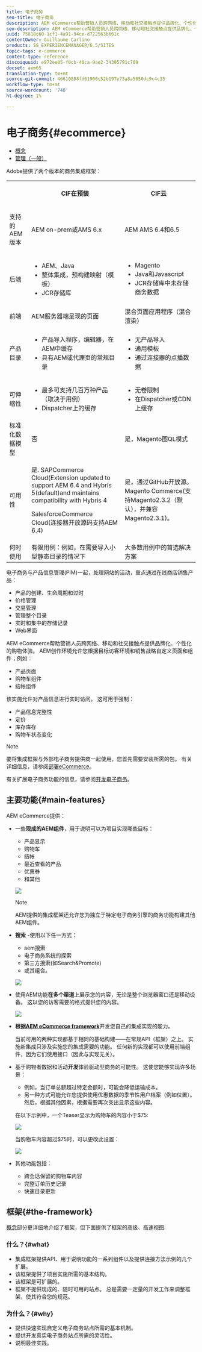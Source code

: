 ```yaml
---
title: 电子商务
seo-title: 电子商务
description: AEM eCommerce帮助营销人员跨网络、移动和社交接触点提供品牌化、个性化的购物体验。
seo-description: AEM eCommerce帮助营销人员跨网络、移动和社交接触点提供品牌化、个性化的购物体验。
uuid: 75818c60-1cf1-4a91-94ce-d722563b661c
contentOwner: Guillaume Carlino
products: SG_EXPERIENCEMANAGER/6.5/SITES
topic-tags: e-commerce
content-type: reference
discoiquuid: e972ee05-f0cb-40ca-9ae2-34395791c709
docset: aem65
translation-type: tm+mt
source-git-commit: 46610888fd61900c52b197e73a8a5850dc9c4c35
workflow-type: tm+mt
source-wordcount: '748'
ht-degree: 1%

---
```



# 电子商务{#ecommerce}

* [概念 ](/help/sites-administering/concepts.md)
* [管理（一般）](/help/sites-administering/generic.md)

Adobe提供了两个版本的商务集成框架：

<table>
 <tbody>
  <tr>
   <th><p> </p> </th>
   <th><p>CIF在预装</p> </th>
   <th><p>CIF云</p> </th>
  </tr>
  <tr>
   <td><p>支持的 AEM 版本</p> </td>
   <td><p>AEM on-prem或AMS 6.x</p> </td>
   <td>AEM AMS 6.4和6.5</td>
  </tr>
  <tr>
   <td><p>后端</p> </td>
   <td>
    <ul>
     <li>AEM、Java</li>
     <li>整体集成，预构建映射（模板）</li>
     <li>JCR存储库</li>
    </ul> </td>
   <td>
    <ul>
     <li>Magento</li>
     <li>Java和Javascript</li>
     <li>JCR存储库中未存储商务数据</li>
    </ul> </td>
  </tr>
  <tr>
   <td><p>前端</p> </td>
   <td><p>AEM服务器端呈现的页面</p> </td>
   <td>混合页面应用程序（混合渲染）</td>
  </tr>
  <tr>
   <td><p>产品目录</p> </td>
   <td>
    <ul>
     <li>产品导入程序，编辑器，在AEM中缓存</li>
     <li>具有AEM或代理页的常规目录</li>
    </ul> </td>
   <td>
    <ul>
     <li>无产品导入</li>
     <li>通用模板</li>
     <li>通过连接器的点播数据</li>
    </ul> </td>
  </tr>
  <tr>
   <td><p>可伸缩性</p> </td>
   <td>
    <ul>
     <li>最多可支持几百万种产品（取决于用例）</li>
     <li>Dispatcher上的缓存</li>
    </ul> </td>
   <td>
    <ul>
     <li>无卷限制</li>
     <li>在Dispatcher或CDN上缓存</li>
    </ul> </td>
  </tr>
  <tr>
   <td>标准化数据模型</td>
   <td>否</td>
   <td>是，Magento图QL模式</td>
  </tr>
  <tr>
   <td>可用性</td>
   <td><p>是. SAPCommerce Cloud(Extension updated to support AEM 6.4 and Hybris 5(default)and maintains compatibility with Hybris 4</p> <p>SalesforceCommerce Cloud(连接器开放源码支持AEM 6.4)</p> </td>
   <td>是，通过GitHub开放源。 Magento Commerce(支持Magento2.3.2（默认），并兼容Magento2.3.1)。</td>
  </tr>
  <tr>
   <td>何时使用</td>
   <td>有限用例：例如，在需要导入小型静态目录的情况下</td>
   <td>大多数用例中的首选解决方案</td>
  </tr>
 </tbody>
</table>

电子商务与产品信息管理(PIM)一起，处理网站的活动，重点通过在线商店销售产品：

* 产品的创建、生命周期和过时
* 价格管理
* 交易管理
* 管理整个目录
* 实时和集中的存储记录
* Web界面

AEM eCommerce帮助营销人员跨网络、移动和社交接触点提供品牌化、个性化的购物体验。 AEM创作环境允许您根据目标访客环境和销售战略自定义页面和组件；例如：

* 产品页面
* 购物车组件
* 结帐组件

该实施允许对产品信息进行实时访问。 这可用于强制：

* 产品信息完整性
* 定价
* 库存库存
* 购物车状态变化

>[!NOTE]
>
>要将集成框架与外部电子商务提供商一起使用，您首先需要安装所需的包。 有关详细信息，请参阅[部署eCommerce](/help/sites-deploying/ecommerce.md)。
>
>有关扩展电子商务功能的信息，请参阅[开发电子商务](/help/sites-developing/ecommerce.md)。

## 主要功能{#main-features}

AEM eCommerce提供：

* 一些&#x200B;**现成的AEM组件**，用于说明可以为项目实现哪些目标：

   * 产品显示
   * 购物车
   * 结帐
   * 最近查看的产品
   * 优惠券
   * 和其他

   ![](assets/chlimage_1-130.png)

   >[!NOTE]
   >
   >AEM提供的集成框架还允许您为独立于特定电子商务引擎的商务功能构建其他AEM组件。

* **搜索** -使用以下任一方式：

   * aem搜索
   * 电子商务系统的探索
   * 第三方搜索(如Search&amp;Promote)
   * 或其组合。

   ![](assets/chlimage_1-131.png)

* 使用AEM功能&#x200B;**在多个渠道**&#x200B;上展示您的内容，无论是整个浏览器窗口还是移动设备。 这以您的访客需要的格式提供您的内容。

   ![](assets/chlimage_1-132.png)

* **根据[AEM eCommerce framework](#the-framework)**&#x200B;开发您自己的集成实现的能力。

   当前可用的两种实现都基于相同的基础构建——在常规API（框架）之上。 实施新集成只涉及实施您的集成需要的功能。 任何新的实现都可以使用前端组件，因为它们使用接口（因此与实现无关）。

* 基于购物者数据和活动&#x200B;**开发**&#x200B;体验驱动型商务的可能性。 这使您能够实现许多场景：

   * 例如，当订单总额超过特定金额时，可能会降低运输成本。
   * 另一种方式可能允许您提供使用优惠数据的季节性用户档案（例如位置）。 然后，根据其他因素，根据需要再次突出显示这些内容。

   在以下示例中，一个Teaser显示为购物车的内容小于$75:

   ![](assets/chlimage_1-133.png)

   当购物车内容超过$75时，可以更改此设置：

   ![](assets/chlimage_1-134.png)

* 其他功能包括：

   * 跨会话保留的购物车内容
   * 完整订单历史记录
   * 快速目录更新

## 框架{#the-framework}

[概念](/help/sites-administering/concepts.md)部分更详细地介绍了框架，但下面提供了框架的高级、高速视图:

### 什么？{#what}

* 集成框架提供API、用于说明功能的一系列组件以及提供连接方法示例的几个扩展。
* 该框架提供了项目实施所需的基本结构。
* 该框架是可扩展的。
* 框架不提供现成的、随时可用的站点。 总是需要一定量的开发工作来调整框架，使其符合您的规范。

### 为什么？{#why}

* 提供快速实现自定义电子商务站点所需的基本机制。
* 提供开发真实电子商务站点所需的灵活性。
* 说明最佳实践。